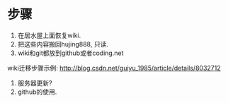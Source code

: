 # 步骤

1. 在居水屋上面恢复wiki.
2. 把这些内容搬回hujing888, 只读.
3. wiki和git都放到github或者coding.net

wiki迁移步骤示例: http://blog.csdn.net/guiyu_1985/article/details/8032712

1. 服务器更新?
2. github的使用.
